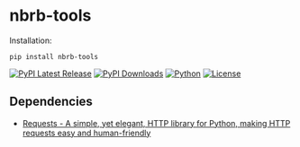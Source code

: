 # nbrb-tools

Installation:
```
pip install nbrb-tools
```

[![PyPI Latest Release](https://img.shields.io/pypi/v/nbrb-tools.svg)](https://pypi.org/project/nbrb-tools/)
[![PyPI Downloads](https://img.shields.io/pypi/dm/nbrb-tools.svg?label=PyPI%20downloads)](https://pypi.org/project/nbrb-tools/)
[![Python](https://img.shields.io/pypi/pyversions/nbrb-tools.svg)](https://pypi.org/project/nbrb-tools/)
[![License](https://img.shields.io/pypi/l/nbrb-tools.svg)](https://pypi.org/project/nbrb-tools/)


## Dependencies
- [Requests - A simple, yet elegant, HTTP library for Python, making HTTP requests easy and human-friendly](https://requests.readthedocs.io)